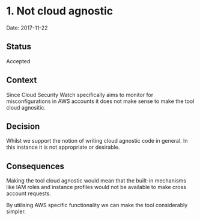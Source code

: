 # 1. Not cloud agnostic

Date: 2017-11-22

## Status

Accepted

## Context

Since Cloud Security Watch specifically aims to monitor for 
misconfigurations in AWS accounts it does not make sense to 
make the tool cloud agnositic. 

## Decision

Whilst we support the notion of writing cloud agnostic 
code in general. In this instance it is not appropriate 
or desirable. 

## Consequences

Making the tool cloud agnostic would mean that the built-in
mechanisms like IAM roles and instance profiles would not 
be available to make cross account requests. 

By utilising AWS specific functionality we can make the 
tool considerably simpler. 
